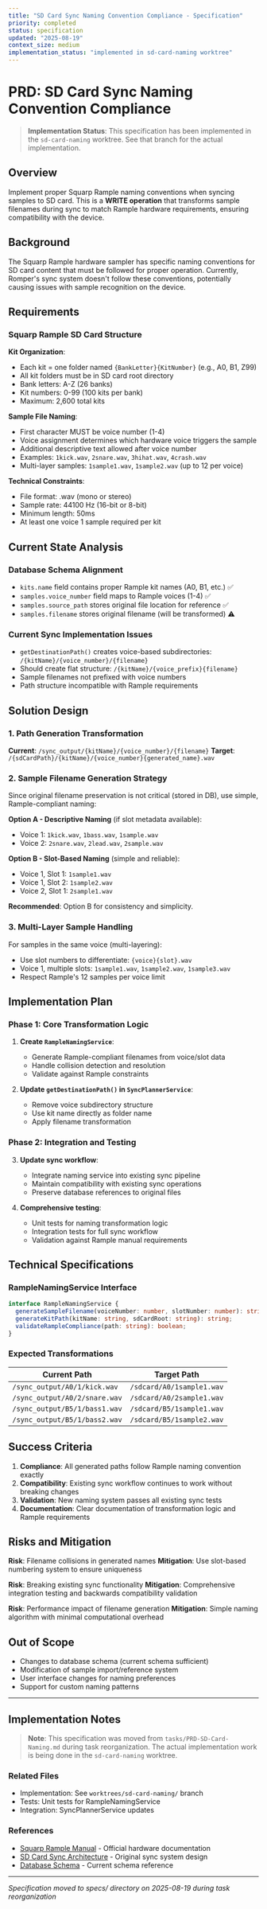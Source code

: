 ```yaml
---
title: "SD Card Sync Naming Convention Compliance - Specification"
priority: completed
status: specification
updated: "2025-08-19"
context_size: medium
implementation_status: "implemented in sd-card-naming worktree"
---
```


# PRD: SD Card Sync Naming Convention Compliance

> **Implementation Status**: This specification has been implemented in the `sd-card-naming` worktree. See that branch for the actual implementation.

## Overview

Implement proper Squarp Rample naming conventions when syncing samples to SD card. This is a **WRITE operation** that transforms sample filenames during sync to match Rample hardware requirements, ensuring compatibility with the device.

## Background

The Squarp Rample hardware sampler has specific naming conventions for SD card content that must be followed for proper operation. Currently, Romper's sync system doesn't follow these conventions, potentially causing issues with sample recognition on the device.

## Requirements

### Squarp Rample SD Card Structure

**Kit Organization**:
- Each kit = one folder named `{BankLetter}{KitNumber}` (e.g., A0, B1, Z99)
- All kit folders must be in SD card root directory
- Bank letters: A-Z (26 banks)
- Kit numbers: 0-99 (100 kits per bank)
- Maximum: 2,600 total kits

**Sample File Naming**:
- First character MUST be voice number (1-4)
- Voice assignment determines which hardware voice triggers the sample
- Additional descriptive text allowed after voice number
- Examples: `1kick.wav`, `2snare.wav`, `3hihat.wav`, `4crash.wav`
- Multi-layer samples: `1sample1.wav`, `1sample2.wav` (up to 12 per voice)

**Technical Constraints**:
- File format: .wav (mono or stereo)
- Sample rate: 44100 Hz (16-bit or 8-bit)
- Minimum length: 50ms
- At least one voice 1 sample required per kit

## Current State Analysis

### Database Schema Alignment
- `kits.name` field contains proper Rample kit names (A0, B1, etc.) ✅
- `samples.voice_number` field maps to Rample voices (1-4) ✅
- `samples.source_path` stores original file location for reference ✅
- `samples.filename` stores original filename (will be transformed) ⚠️

### Current Sync Implementation Issues
- `getDestinationPath()` creates voice-based subdirectories: `/{kitName}/{voice_number}/{filename}`
- Should create flat structure: `/{kitName}/{voice_prefix}{filename}`
- Sample filenames not prefixed with voice numbers
- Path structure incompatible with Rample requirements

## Solution Design

### 1. Path Generation Transformation

**Current**: `/sync_output/{kitName}/{voice_number}/{filename}`
**Target**: `/{sdCardPath}/{kitName}/{voice_number}{generated_name}.wav`

### 2. Sample Filename Generation Strategy

Since original filename preservation is not critical (stored in DB), use simple, Rample-compliant naming:

**Option A - Descriptive Naming** (if slot metadata available):
- Voice 1: `1kick.wav`, `1bass.wav`, `1sample.wav`
- Voice 2: `2snare.wav`, `2lead.wav`, `2sample.wav`

**Option B - Slot-Based Naming** (simple and reliable):
- Voice 1, Slot 1: `1sample1.wav`
- Voice 1, Slot 2: `1sample2.wav`
- Voice 2, Slot 1: `2sample1.wav`

**Recommended**: Option B for consistency and simplicity.

### 3. Multi-Layer Sample Handling

For samples in the same voice (multi-layering):
- Use slot numbers to differentiate: `{voice}{slot}.wav`
- Voice 1, multiple slots: `1sample1.wav`, `1sample2.wav`, `1sample3.wav`
- Respect Rample's 12 samples per voice limit

## Implementation Plan

### Phase 1: Core Transformation Logic

1. **Create `RampleNamingService`**:
   - Generate Rample-compliant filenames from voice/slot data
   - Handle collision detection and resolution
   - Validate against Rample constraints

2. **Update `getDestinationPath()` in `SyncPlannerService`**:
   - Remove voice subdirectory structure
   - Use kit name directly as folder name
   - Apply filename transformation

### Phase 2: Integration and Testing

3. **Update sync workflow**:
   - Integrate naming service into existing sync pipeline
   - Maintain compatibility with existing sync operations
   - Preserve database references to original files

4. **Comprehensive testing**:
   - Unit tests for naming transformation logic
   - Integration tests for full sync workflow
   - Validation against Rample manual requirements

## Technical Specifications

### RampleNamingService Interface

```typescript
interface RampleNamingService {
  generateSampleFilename(voiceNumber: number, slotNumber: number): string;
  generateKitPath(kitName: string, sdCardRoot: string): string;
  validateRampleCompliance(path: string): boolean;
}
```

### Expected Transformations

| Current Path | Target Path |
|--------------|-------------|
| `/sync_output/A0/1/kick.wav` | `/sdcard/A0/1sample1.wav` |
| `/sync_output/A0/2/snare.wav` | `/sdcard/A0/2sample1.wav` |
| `/sync_output/B5/1/bass1.wav` | `/sdcard/B5/1sample1.wav` |
| `/sync_output/B5/1/bass2.wav` | `/sdcard/B5/1sample2.wav` |

## Success Criteria

1. **Compliance**: All generated paths follow Rample naming convention exactly
2. **Compatibility**: Existing sync workflow continues to work without breaking changes
3. **Validation**: New naming system passes all existing sync tests
4. **Documentation**: Clear documentation of transformation logic and Rample requirements

## Risks and Mitigation

**Risk**: Filename collisions in generated names
**Mitigation**: Use slot-based numbering system to ensure uniqueness

**Risk**: Breaking existing sync functionality
**Mitigation**: Comprehensive integration testing and backwards compatibility validation

**Risk**: Performance impact of filename generation
**Mitigation**: Simple naming algorithm with minimal computational overhead

## Out of Scope

- Changes to database schema (current schema sufficient)
- Modification of sample import/reference system
- User interface changes for naming preferences
- Support for custom naming patterns

---

## Implementation Notes

> **Note**: This specification was moved from `tasks/PRD-SD-Card-Naming.md` during task reorganization. The actual implementation work is being done in the `sd-card-naming` worktree.

### Related Files
- Implementation: See `worktrees/sd-card-naming/` branch
- Tests: Unit tests for RampleNamingService
- Integration: SyncPlannerService updates

### References
- [Squarp Rample Manual](https://squarp.net/rample/manual/) - Official hardware documentation
- [SD Card Sync Architecture](../PRD.md#8-sd-card-sync-operations) - Original sync system design
- [Database Schema](../../docs/developer/romper-db.md) - Current schema reference

---
*Specification moved to specs/ directory on 2025-08-19 during task reorganization*